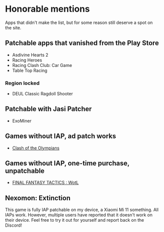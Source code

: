 # Honorable mentions

Apps that didn't make the list, but for some reason still deserve a spot on the site.

## Patchable apps that vanished from the Play Store

- Asdivine Hearts 2
- Racing Heroes
- Racing Clash Club: Car Game
- Table Top Racing

### Region locked

- DEUL Classic Ragdoll Shooter

## Patchable with Jasi Patcher

- ExoMiner

## Games without IAP, ad patch works

- [Clash of the Olympians](https://play.google.com/store/apps/details?id=com.ironhide.games.clashoftheolympians&hl=en&gl=US)

## Games without IAP, one-time purchase, unpatchable

- [FINAL FANTASY TACTICS : WotL](https://play.google.com/store/apps/details?id=com.square_enix.android_googleplay.FFT_en2)

## Nexomon: Extinction

This game is fully IAP patchable on my device, a Xiaomi Mi 11 something. All IAPs work. However, multiple users have reported that it doesn't work on their device. Feel free to try it out for yourself and report back on the Discord!
